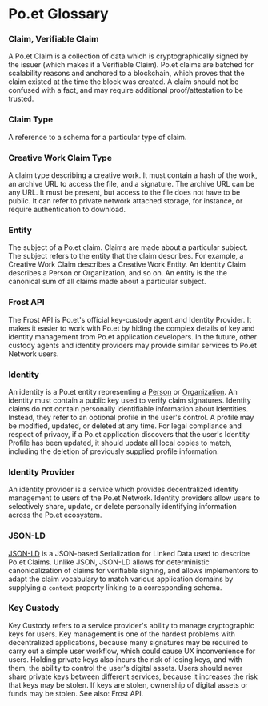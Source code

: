# Po.et Glossary

### Claim, Verifiable Claim
A Po.et Claim is a collection of data which is cryptographically signed by the issuer (which makes it a Verifiable Claim). Po.et claims are batched for scalability reasons and anchored to a blockchain, which proves that the claim existed at the time the block was created. A claim should not be confused with a fact, and may require additional proof/attestation to be trusted.

### Claim Type
A reference to a schema for a particular type of claim.

### Creative Work Claim Type
A claim type describing a creative work. It must contain a hash of the work, an archive URL to access the file, and a signature. The archive URL can be any URL. It must be present, but access to the file does not have to be public. It can refer to private network attached storage, for instance, or require authentication to download.

### Entity
The subject of a Po.et claim. Claims are made about a particular subject. The subject refers to the entity that the claim describes. For example, a Creative Work Claim describes a Creative Work Entity. An Identity Claim describes a Person or Organization, and so on. An entity is the the canonical sum of all claims made about a particular subject.

### Frost API
The Frost API is Po.et's official key-custody agent and Identity Provider. It makes it easier to work with Po.et by hiding the complex details of key and identity management from Po.et application developers. In the future, other custody agents and identity providers may provide similar services to Po.et Network users.

### Identity
An identity is a Po.et entity representing a [Person](https://schema.org/Person) or [Organization](https://schema.org/Organization). An identity must contain a public key used to verify claim signatures. Identity claims do not contain personally identifiable information about Identities. Instead, they refer to an optional profile in the user's control. A profile may be modified, updated, or deleted at any time. For legal compliance and respect of privacy, if a Po.et application discovers that the user's Identity Profile has been updated, it should update all local copies to match, including the deletion of previously supplied profile information.

### Identity Provider
An identity provider is a service which provides decentralized identity management to users of the Po.et Network. Identity providers allow users to selectively share, update, or delete personally identifying information across the Po.et ecosystem.

### JSON-LD
[JSON-LD](https://www.w3.org/TR/json-ld/) is a JSON-based Serialization for Linked Data used to describe Po.et Claims. Unlike JSON, JSON-LD allows for deterministic canonicalization of claims for verifiable signing, and allows implementors to adapt the claim vocabulary to match various application domains by supplying a `context` property linking to a corresponding schema.

### Key Custody
Key Custody refers to a service provider's ability to manage cryptographic keys for users. Key management is one of the hardest problems with decentralized applications, because many signatures may be required to carry out a simple user workflow, which could cause UX inconvenience for users. Holding private keys also incurs the risk of losing keys, and with them, the ability to control the user's digital assets. Users should never share private keys between different services, because it increases the risk that keys may be stolen. If keys are stolen, ownership of digital assets or funds may be stolen. See also: Frost API.
